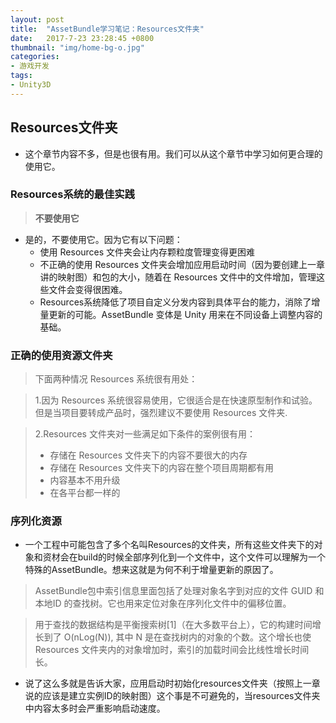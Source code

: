 ```yaml
---
layout: post
title:  "AssetBundle学习笔记：Resources文件夹"
date:   2017-7-23 23:28:45 +0800
thumbnail: "img/home-bg-o.jpg"
categories: 
- 游戏开发
tags:
- Unity3D
---
```



## Resources文件夹
- 这个章节内容不多，但是也很有用。我们可以从这个章节中学习如何更合理的使用它。

### Resources系统的最佳实践

> **不要使用它**

- 是的，不要使用它。因为它有以下问题：
    - 使用 Resources 文件夹会让内存颗粒度管理变得更困难
    - 不正确的使用 Resources 文件夹会增加应用启动时间（因为要创建上一章讲的映射图）和包的大小，随着在 Resources 文件中的文件增加，管理这些文件会变得很困难。
    - Resources系统降低了项目自定义分发内容到具体平台的能力，消除了增量更新的可能。AssetBundle 变体是 Unity 用来在不同设备上调整内容的基础。

<!--more-->

### 正确的使用资源文件夹

> 下面两种情况 Resources 系统很有用处：

> 1.因为 Resources 系统很容易使用，它很适合是在快速原型制作和试验。但是当项目要转成产品时，强烈建议不要使用 Resources 文件夹.

> 2.Resources 文件夹对一些满足如下条件的案例很有用：
> - 存储在 Resources 文件夹下的内容不要很大的内存
> - 存储在 Resources 文件夹下的内容在整个项目周期都有用
> - 内容基本不用升级
> - 在各平台都一样的

### 序列化资源

- 一个工程中可能包含了多个名叫Resources的文件夹，所有这些文件夹下的对象和资材会在build的时候全部序列化到一个文件中，这个文件可以理解为一个特殊的AssetBundle。想来这就是为何不利于增量更新的原因了。
> AssetBundle包中索引信息里面包括了处理对象名字到对应的文件 GUID 和本地ID 的查找树。它也用来定位对象在序列化文件中的偏移位置。

> 用于查找的数据结构是平衡搜索树[1]（在大多数平台上），它的构建时间增长到了 O(nLog(N)), 其中 N 是在查找树内的对象的个数。这个增长也使 Resources 文件夹内的对象增加时，索引的加载时间会比线性增长时间长。

- 说了这么多就是告诉大家，应用启动时初始化resources文件夹（按照上一章说的应该是建立实例ID的映射图）这个事是不可避免的，当resources文件夹中内容太多时会严重影响启动速度。